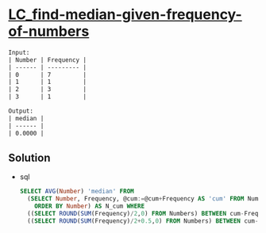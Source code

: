 # [LC_find-median-given-frequency-of-numbers](https://leetcode.com/problems/find-median-given-frequency-of-numbers)



```txt
Input: 
| Number | Frequency |
| ------ | --------- |
| 0      | 7         |
| 1      | 1         |
| 2      | 3         |
| 3      | 1         |

Output:
| median |
| ------ |
| 0.0000 |
```

## Solution

* sql

  ```sql
  SELECT AVG(Number) 'median' FROM
    (SELECT Number, Frequency, @cum:=@cum+Frequency AS 'cum' FROM Numbers, (SELECT @cum:=0) tmp
      ORDER BY Number) AS N_cum WHERE
    ((SELECT ROUND(SUM(Frequency)/2,0) FROM Numbers) BETWEEN cum-Frequency+1 AND cum) OR
    ((SELECT ROUND(SUM(Frequency)/2+0.5,0) FROM Numbers) BETWEEN cum-Frequency+1 AND cum)
  ```
